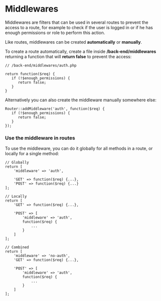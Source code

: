 # Middlewares

Middlewares are filters that can be used in several routes to prevent the access to a route, for example to check if the user is logged in or if he has enough permissions or role to perform this action.

Like routes, middlewares can be created **automatically** or **manually**.&#x20;

To create a route automatically, create a file inside **/back-end/middlewares** returning a function that will **return false** to prevent the access:

```
// /back-end/middlewares/auth.php

return function($req) {
   if (!$enough_permissions) {
      return false;
   }
}
```

Alternatively you can also create the middleware manually somewhere else:

```
Router::addMiddleware('auth', function($req) {
   if (!$enough_permissions) {
      return false;
   }
});
```

### Use the middleware in routes

To use the middleware, you can do it globally for all methods in a route, or locally for a single method:

```
// Globally
return [
    'middleware' => 'auth',
    
    'GET' => function($req) {...},
    'POST' => function($req) {...}
];

// Locally
return [
    'GET' => function($req) {...},
    
    'POST' => [
        'middleware' => 'auth',
        function($req) {
            ...
        }
    ]
];

// Combined
return [
    'middleware' => 'no-auth',
    'GET' => function($req) {...},
    
    'POST' => [
        'middleware' => 'auth',
        function($req) {
            ...
        }
    ]
];
```
